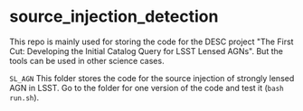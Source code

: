 # source_injection_detection
This repo is mainly used for storing the code for the DESC project "The First Cut: Developing the Initial Catalog Query for LSST Lensed AGNs".
But the tools can be used in other science cases.

`SL_AGN` This folder stores the code for the source injection of strongly lensed AGN in LSST. Go to the folder for one version of the code and test it (`bash run.sh`).

